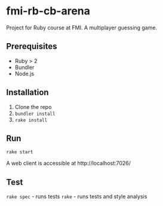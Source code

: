 # fmi-rb-cb-arena
Project for Ruby course at FMI. A multiplayer guessing game.

## Prerequisites

- Ruby > 2
- Bundler
- Node.js

## Installation

1. Clone the repo
2. `bundler install`
3. `rake install`

## Run

`rake start`

A web client is accessible at http://localhost:7026/

## Test

`rake spec` - runs tests
`rake` - runs tests and style analysis
